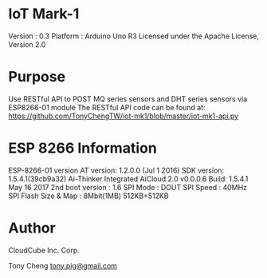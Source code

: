 # IoT Mark-1

  Version : 0.3
  Platform : Arduino Uno R3
  Licensed under the Apache License, Version 2.0

  

# Purpose

  Use RESTful API to POST MQ series sensors
  and DHT series sensors via ESP8266-01 module
  The RESTful API code can be found at:
  https://github.com/TonyChengTW/iot-mk1/blob/master/iot-mk1-api.py

 

# ESP 8266 Information

 ESP-8266-01 version
  AT version: 1.2.0.0 (Jul 1 2016)
  SDK version: 1.5.4.1(39cb9a32)
  Ai-Thinker Integrated AiCloud 2.0 v0.0.0.6
  Build: 1.5.4.1 May 16 2017
  2nd boot version : 1.6
  SPI Mode : DOUT
  SPI Speed : 40MHz
  SPI Flash Size & Map : 8Mbit(1MB) 512KB+512KB



# Author

CloudCube Inc. Corp.

Tony Cheng     <tony.pig@gmail.com>